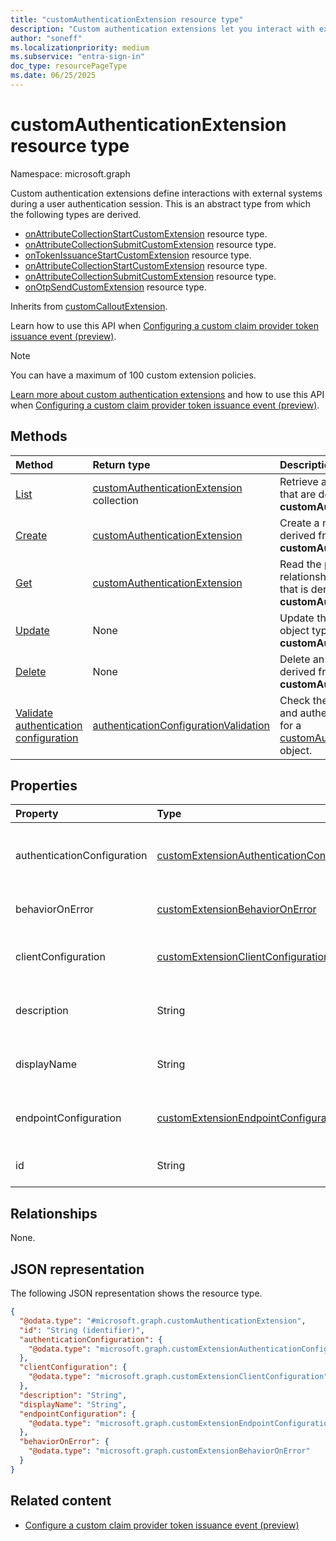 ```yaml
---
title: "customAuthenticationExtension resource type"
description: "Custom authentication extensions let you interact with external systems during a user authentication session."
author: "soneff"
ms.localizationpriority: medium
ms.subservice: "entra-sign-in"
doc_type: resourcePageType
ms.date: 06/25/2025
---
```


# customAuthenticationExtension resource type

Namespace: microsoft.graph

Custom authentication extensions define interactions with external systems during a user authentication session. This is an abstract type from which the following types are derived.

- [onAttributeCollectionStartCustomExtension](../resources/onattributecollectionstartcustomextension.md) resource type.
- [onAttributeCollectionSubmitCustomExtension](../resources/onattributecollectionsubmitcustomextension.md) resource type.
- [onTokenIssuanceStartCustomExtension](../resources/ontokenissuancestartcustomextension.md) resource type.
- [onAttributeCollectionStartCustomExtension](../resources/onattributecollectionstartcustomextension.md) resource type.
- [onAttributeCollectionSubmitCustomExtension](../resources/onattributecollectionsubmitcustomextension.md) resource type.
- [onOtpSendCustomExtension](../resources/onotpsendcustomextension.md) resource type.

Inherits from [customCalloutExtension](../resources/customcalloutextension.md).

Learn how to use this API when [Configuring a custom claim provider token issuance event (preview)](/azure/active-directory/develop/custom-extension-get-started?tabs=microsoft-graph?toc=/graph/toc.json&context=graph/context).

> [!NOTE]
>
> You can have a maximum of 100 custom extension policies.

[Learn more about custom authentication extensions](/entra/identity-platform/custom-extension-overview) and how to use this API when [Configuring a custom claim provider token issuance event (preview)](/entra/identity-platform/custom-extension-tokenissuancestart-configuration?toc=/graph/toc.json&context=graph/context).

## Methods
|Method|Return type|Description|
|:---|:---|:---|
|[List](../api/identitycontainer-list-customauthenticationextensions.md)|[customAuthenticationExtension](../resources/customauthenticationextension.md) collection|Retrieve a list of the object types that are derived from **customAuthenticationExtension**.|
|[Create](../api/identitycontainer-post-customauthenticationextensions.md)|[customAuthenticationExtension](../resources/customauthenticationextension.md)|Create a new object type that is derived from **customAuthenticationExtension**.|
|[Get](../api/customauthenticationextension-get.md)|[customAuthenticationExtension](../resources/customauthenticationextension.md)|Read the properties and relationships of an object type that is derived from **customAuthenticationExtension**.|
|[Update](../api/customauthenticationextension-update.md)|None|Update the properties of an object type that is derived from **customAuthenticationExtension**.|
|[Delete](../api/customauthenticationextension-delete.md)|None|Delete an object type that is derived from **customAuthenticationExtension**.|
|[Validate authentication configuration](../api/customauthenticationextension-validateauthenticationconfiguration.md)|[authenticationConfigurationValidation](../resources/authenticationconfigurationvalidation.md)|Check the validity of the endpoint and authentication configuration for a [customAuthenticationExtension](../resources/customauthenticationextension.md) object.|

## Properties
|Property|Type|Description|
|:---|:---|:---|
|authenticationConfiguration|[customExtensionAuthenticationConfiguration](../resources/customextensionauthenticationconfiguration.md)|The authentication configuration for the customAuthenticationExtension. Inherited from [customCalloutExtension](../resources/customcalloutextension.md).|
|behaviorOnError|[customExtensionBehaviorOnError](../resources/customextensionbehavioronerror.md)|The behaviour on error for the custom authentication extension.|
|clientConfiguration|[customExtensionClientConfiguration](../resources/customextensionclientconfiguration.md)|The connection settings for the customAuthenticationExtension. Inherited from [customCalloutExtension](../resources/customcalloutextension.md).|
|description|String|The description of the customAuthenticationExtension. Inherited from [customCalloutExtension](../resources/customcalloutextension.md).|
|displayName|String|The display name for the customAuthenticationExtension. Inherited from [customCalloutExtension](../resources/customcalloutextension.md).|
|endpointConfiguration|[customExtensionEndpointConfiguration](../resources/customextensionendpointconfiguration.md)|The HTTP endpoint that this custom extension calls. Inherited from [customCalloutExtension](../resources/customcalloutextension.md).|
|id|String|Identifier for the customAuthenticationExtension. Inherited from [entity](../resources/entity.md).|

## Relationships
None.

## JSON representation
The following JSON representation shows the resource type.
<!-- {
  "blockType": "resource",
  "keyProperty": "id",
  "@odata.type": "microsoft.graph.customAuthenticationExtension",
  "baseType": "microsoft.graph.customCalloutExtension",
  "openType": false
}
-->
``` json
{
  "@odata.type": "#microsoft.graph.customAuthenticationExtension",
  "id": "String (identifier)",
  "authenticationConfiguration": {
    "@odata.type": "microsoft.graph.customExtensionAuthenticationConfiguration"
  },
  "clientConfiguration": {
    "@odata.type": "microsoft.graph.customExtensionClientConfiguration"
  },
  "description": "String",
  "displayName": "String",
  "endpointConfiguration": {
    "@odata.type": "microsoft.graph.customExtensionEndpointConfiguration"
  },
  "behaviorOnError": {
    "@odata.type": "microsoft.graph.customExtensionBehaviorOnError"
  }
}
```

## Related content

- [Configure a custom claim provider token issuance event (preview)](/azure/active-directory/develop/custom-extension-get-started?tabs=microsoft-graph?toc=/graph/toc.json&context=graph/context)